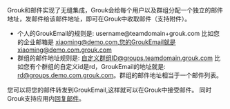 Grouk和邮件实现了无缝集成，Grouk会给每个用户以及群组分配一个独立的邮件地址，发邮件给该邮件地址，即可在Grouk中收取邮件（支持附件）。

* 个人的GroukEmail的规则是: 
        username@teamdomain+grouk.com
比如您的企业邮箱是 xiaoming@demo.com,您的GroukEmail就是xiaoming@demo.com.grouk.com
* 群组的邮件地址规则是:
        自定义群组ID@groups.teamdomain.grouk.com
比如您有个群组的自定义id是rd，GroukEmail的地址就是: rd@groups.demo.com.grouk.com。群组的邮件地址相当于一个邮件列表。

您可以将您的邮件转发到GroukEmail,这样就可以在Grouk中接受邮件。
同时Grouk支持应用内[回复邮件](reply_email.md)。

